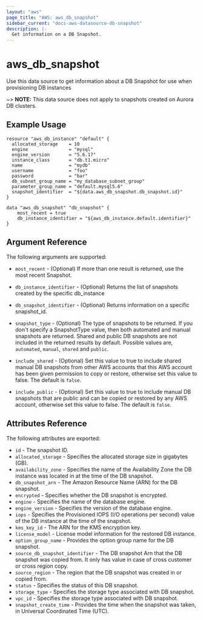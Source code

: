 ```yaml
---
layout: "aws"
page_title: "AWS: aws_db_snapshot"
sidebar_current: "docs-aws-datasource-db-snapshot"
description: |-
  Get information on a DB Snapshot.
---
```


# aws\_db\_snapshot

Use this data source to get information about a DB Snapshot for use when provisioning DB instances

~> **NOTE:** This data source does not apply to snapshots created on Aurora DB clusters.

## Example Usage

```
resource "aws_db_instance" "default" {
  allocated_storage    = 10
  engine               = "mysql"
  engine_version       = "5.6.17"
  instance_class       = "db.t1.micro"
  name                 = "mydb"
  username             = "foo"
  password             = "bar"
  db_subnet_group_name = "my_database_subnet_group"
  parameter_group_name = "default.mysql5.6"
  snapshot_identifier  = "${data.aws_db_snapshot.db_snapshot.id}"
}

data "aws_db_snapshot" "db_snapshot" {
    most_recent = true
    db_instance_identifier = "${aws_db_instance.default.identifier}"
}
```

## Argument Reference

The following arguments are supported:

* `most_recent` - (Optional) If more than one result is returned, use the most
recent Snapshot.

* `db_instance_identifier` - (Optional) Returns the list of snapshots created by the specific db_instance

* `db_snapshot_identifier` - (Optional) Returns information on a specific snapshot_id.

* `snapshot_type` - (Optional) The type of snapshots to be returned. If you don't specify a SnapshotType 
value, then both automated and manual snapshots are returned. Shared and public DB snapshots are not 
included in the returned results by default. Possible values are, `automated`, `manual`, `shared` and `public`.

* `include_shared` - (Optional) Set this value to true to include shared manual DB snapshots from other 
AWS accounts that this AWS account has been given permission to copy or restore, otherwise set this value to false. 
The default is `false`.

* `include_public` - (Optional) Set this value to true to include manual DB snapshots that are public and can be 
copied or restored by any AWS account, otherwise set this value to false. The default is `false`.


## Attributes Reference

The following attributes are exported:

* `id` - The snapshot ID.
* `allocated_storage` - Specifies the allocated storage size in gigabytes (GB).
* `availability_zone` - Specifies the name of the Availability Zone the DB instance was located in at the time of the DB snapshot.
* `db_snapshot_arn` - The Amazon Resource Name (ARN) for the DB snapshot.
* `encrypted` - Specifies whether the DB snapshot is encrypted.
* `engine` - Specifies the name of the database engine.
* `engine_version` - Specifies the version of the database engine.
* `iops` - Specifies the Provisioned IOPS (I/O operations per second) value of the DB instance at the time of the snapshot.
* `kms_key_id` - The ARN for the KMS encryption key.
* `license_model` - License model information for the restored DB instance.
* `option_group_name` - Provides the option group name for the DB snapshot.
* `source_db_snapshot_identifier` - The DB snapshot Arn that the DB snapshot was copied from. It only has value in case of cross customer or cross region copy.
* `source_region` - The region that the DB snapshot was created in or copied from.
* `status` - Specifies the status of this DB snapshot.
* `storage_type` - Specifies the storage type associated with DB snapshot.
* `vpc_id` - Specifies the storage type associated with DB snapshot.
* `snapshot_create_time` - Provides the time when the snapshot was taken, in Universal Coordinated Time (UTC).
